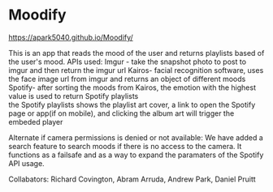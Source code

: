 # Moodify

https://apark5040.github.io/Moodify/

This is an app that reads the mood of the user and returns playlists based of the user's mood. 
APIs used:
Imgur - take the snapshot photo to post to imgur and then return the imgur url
Kairos- facial recognition software, uses the face image url from imgur and returns an object of different moods
Spotify- after sorting the moods from Kairos, the emotion with the highest value is used to return Spotify playlists    
    the Spotify playlists shows the playlist art cover, a link to open the Spotify page or app(if on mobile), and clicking the album art will trigger the embeded player


Alternate if camera permissions is denied or not available:
We have added a search feature to search moods if there is no access to the camera. It functions as a failsafe and as a way to expand the paramaters of the Spotify API usage. 

Collabators: Richard Covington, Abram Arruda, Andrew Park, Daniel Pruitt 







